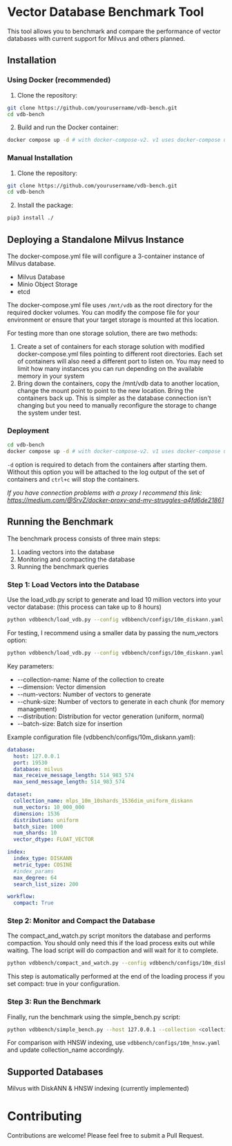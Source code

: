 # Vector Database Benchmark Tool
This tool allows you to benchmark and compare the performance of vector databases with current support for Milvus and others planned.

## Installation

### Using Docker (recommended)
1. Clone the repository:
``` bash
git clone https://github.com/yourusername/vdb-bench.git
cd vdb-bench
```
2. Build and run the Docker container:
```bash
docker compose up -d # with docker-compose-v2. v1 uses docker-compose up
```

### Manual Installation
1. Clone the repository:
```bash
git clone https://github.com/yourusername/vdb-bench.git
cd vdb-bench
```

2. Install the package:
```bash
pip3 install ./
```

## Deploying a Standalone Milvus Instance
The docker-compose.yml file will configure a 3-container instance of Milvus database.
 - Milvus Database
 - Minio Object Storage
 - etcd 

The docker-compose.yml file uses ```/mnt/vdb``` as the root directory for the required docker volumes. You can modify the compose file for your environment or ensure that your target storage is mounted at this location.

For testing more than one storage solution, there are two methods:
1. Create a set of containers for each storage solution with modified docker-compose.yml files pointing to different root directories. Each set of containers will also need a different port to listen on. You may need to limit how many instances you can run depending on the available memory in your system
2. Bring down the containers, copy the /mnt/vdb data to another location, change the mount point to point to the new location. Bring the containers back up. This is simpler as the database connection isn't changing but you need to manually reconfigure the storage to change the system under test.

### Deployment
```bash
cd vdb-bench
docker compose up -d # with docker-compose-v2. v1 uses docker-compose up
```

```-d``` option is required to detach from the containers after starting them. Without this option you will be attached to the log output of the set of containers and ```ctrl+c``` will stop the containers.

*If you have connection problems with a proxy I recommend this link: https://medium.com/@SrvZ/docker-proxy-and-my-struggles-a4fd6de21861*

## Running the Benchmark
The benchmark process consists of three main steps:
1. Loading vectors into the database
2. Monitoring and compacting the database
3. Running the benchmark queries

### Step 1: Load Vectors into the Database
Use the load_vdb.py script to generate and load 10 million vectors into your vector database: (this process can take up to 8 hours)
```bash
python vdbbench/load_vdb.py --config vdbbench/configs/10m_diskann.yaml
```


For testing, I recommend using a smaller data by passing the num_vectors option:
```bash
python vdbbench/load_vdb.py --config vdbbench/configs/10m_diskann.yaml --collection-name mlps_500k_10shards_1536dim_uniform_diskann --num-vectors 500000
```

Key parameters:
* --collection-name: Name of the collection to create
* --dimension: Vector dimension
* --num-vectors: Number of vectors to generate
* --chunk-size: Number of vectors to generate in each chunk (for memory management)
* --distribution: Distribution for vector generation (uniform, normal)
* --batch-size: Batch size for insertion

Example configuration file (vdbbench/configs/10m_diskann.yaml):
```yaml
database:
  host: 127.0.0.1
  port: 19530
  database: milvus
  max_receive_message_length: 514_983_574
  max_send_message_length: 514_983_574

dataset:
  collection_name: mlps_10m_10shards_1536dim_uniform_diskann
  num_vectors: 10_000_000
  dimension: 1536
  distribution: uniform
  batch_size: 1000
  num_shards: 10
  vector_dtype: FLOAT_VECTOR

index:
  index_type: DISKANN
  metric_type: COSINE
  #index_params
  max_degree: 64
  search_list_size: 200

workflow:
  compact: True
```

### Step 2: Monitor and Compact the Database
The compact_and_watch.py script monitors the database and performs compaction. You should only need this if the load process exits out while waiting. The load script will do compaction and will wait for it to complete.
```bash
python vdbbench/compact_and_watch.py --config vdbbench/configs/10m_diskann.yaml --interval 5
```
This step is automatically performed at the end of the loading process if you set compact: true in your configuration.

### Step 3: Run the Benchmark
Finally, run the benchmark using the simple_bench.py script:
```bash
python vdbbench/simple_bench.py --host 127.0.0.1 --collection <collection_name> --processes <N> --batch-size <batch_size> --runtime <length of benchmark run in seconds>
```

For comparison with HNSW indexing, use ```vdbbench/configs/10m_hnsw.yaml``` and update collection_name accordingly.

## Supported Databases
Milvus with DiskANN & HNSW indexing (currently implemented)

# Contributing
Contributions are welcome! Please feel free to submit a Pull Request.
